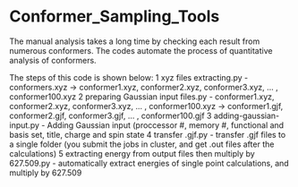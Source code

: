 # Conformer_Sampling_Tools
The manual analysis takes a long time by checking each result from numerous conformers. The codes automate the process of quantitative analysis of conformers. 

The steps of this code is shown below:
1 xyz files extracting.py - conformers.xyz -> conformer1.xyz, conformer2.xyz, conformer3.xyz, ... , conformer100.xyz
2 preparing Gaussian input files.py - conformer1.xyz, conformer2.xyz, conformer3.xyz, ... , conformer100.xyz -> conformer1.gjf, conformer2.gjf, conformer3.gjf, ... , conformer100.gjf
3 adding-gaussian-input.py - Adding Gaussian input (proccessor #, memory #, functional and basis set, title, charge and spin state
4 transfer .gjf.py  - transfer .gjf files to a single folder
 (you submit the jobs in cluster, and get .out files after the calculations)
5 extracting energy from output files then multiply by 627.509.py - automatically extract energies of single point calculations, and multiply by 627.509
